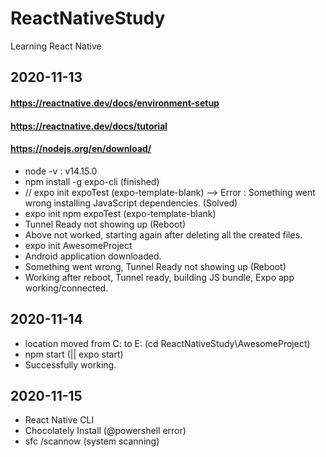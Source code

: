 # ReactNativeStudy
Learning React Native

## 2020-11-13
#### https://reactnative.dev/docs/environment-setup
#### https://reactnative.dev/docs/tutorial
#### https://nodejs.org/en/download/
- node -v : v14.15.0
- npm install -g expo-cli (finished)
- // expo init expoTest (expo-template-blank) --> Error : Something went wrong installing JavaScript dependencies. (Solved)
- expo init npm expoTest (expo-template-blank)
- Tunnel Ready not showing up (Reboot)
- Above not worked, starting again after deleting all the created files.
- expo init AwesomeProject
- Android application downloaded.
- Something went wrong, Tunnel Ready not showing up (Reboot)
- Working after reboot, Tunnel ready, building JS bundle, Expo app working/connected.

## 2020-11-14
- location moved from C: to E: (cd ReactNativeStudy\AwesomeProject)
- npm start (|| expo start)
- Successfully working.

## 2020-11-15
- React Native CLI
- Chocolately Install (@powershell error)
- sfc /scannow (system scanning)
